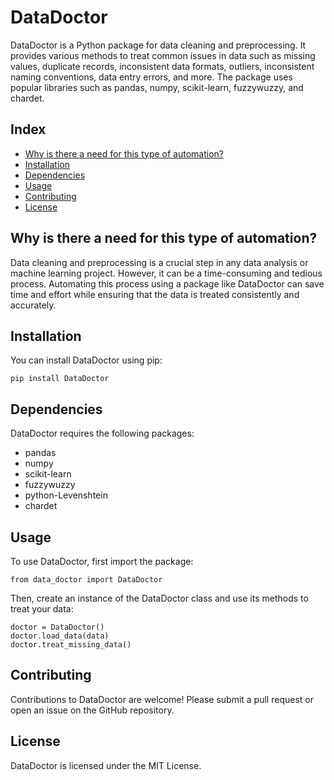# DataDoctor

DataDoctor is a Python package for data cleaning and preprocessing. It provides various methods to treat common issues in data such as missing values, duplicate records, inconsistent data formats, outliers, inconsistent naming conventions, data entry errors, and more. The package uses popular libraries such as pandas, numpy, scikit-learn, fuzzywuzzy, and chardet.

## Index
- [Why is there a need for this type of automation?](#why-is-there-a-need-for-this-type-of-automation)
- [Installation](#installation)
- [Dependencies](#dependencies)
- [Usage](#usage)
- [Contributing](#contributing)
- [License](#license)

## Why is there a need for this type of automation?

Data cleaning and preprocessing is a crucial step in any data analysis or machine learning project. However, it can be a time-consuming and tedious process. Automating this process using a package like DataDoctor can save time and effort while ensuring that the data is treated consistently and accurately.

## Installation

You can install DataDoctor using pip:

```
pip install DataDoctor
```


## Dependencies

DataDoctor requires the following packages:

- pandas
- numpy
- scikit-learn
- fuzzywuzzy
- python-Levenshtein
- chardet

## Usage

To use DataDoctor, first import the package:

```
from data_doctor import DataDoctor
```

Then, create an instance of the DataDoctor class and use its methods to treat your data:

```
doctor = DataDoctor()
doctor.load_data(data)
doctor.treat_missing_data()
```

## Contributing
Contributions to DataDoctor are welcome! Please submit a pull request or open an issue on the GitHub repository.

## License
DataDoctor is licensed under the MIT License.
